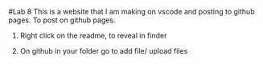 #Lab 8
This is a website that I am making on vscode and posting to github pages. To post on github pages.

1. Right click on the readme, to reveal in finder

2. On github in your folder go to add file/ upload files

